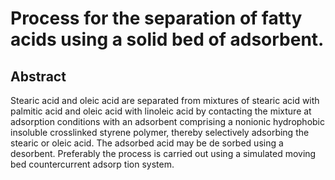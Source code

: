 # Process for the separation of fatty acids using a solid bed of adsorbent.

## Abstract
Stearic acid and oleic acid are separated from mixtures of stearic acid with palmitic acid and oleic acid with linoleic acid by contacting the mixture at adsorption conditions with an adsorbent comprising a nonionic hydrophobic insoluble crosslinked styrene polymer, thereby selectively adsorbing the stearic or oleic acid. The adsorbed acid may be de sorbed using a desorbent. Preferably the process is carried out using a simulated moving bed countercurrent adsorp tion system.